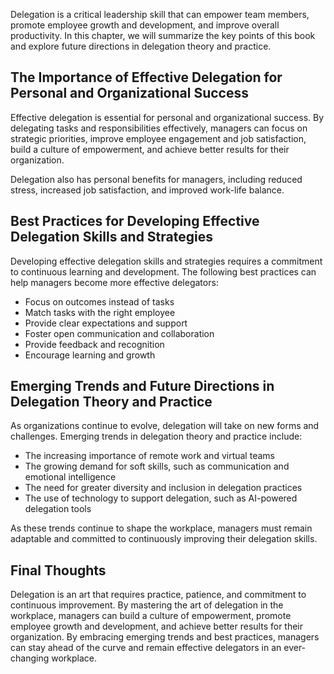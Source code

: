 
Delegation is a critical leadership skill that can empower team members, promote employee growth and development, and improve overall productivity. In this chapter, we will summarize the key points of this book and explore future directions in delegation theory and practice.

The Importance of Effective Delegation for Personal and Organizational Success
------------------------------------------------------------------------------

Effective delegation is essential for personal and organizational success. By delegating tasks and responsibilities effectively, managers can focus on strategic priorities, improve employee engagement and job satisfaction, build a culture of empowerment, and achieve better results for their organization.

Delegation also has personal benefits for managers, including reduced stress, increased job satisfaction, and improved work-life balance.

Best Practices for Developing Effective Delegation Skills and Strategies
------------------------------------------------------------------------

Developing effective delegation skills and strategies requires a commitment to continuous learning and development. The following best practices can help managers become more effective delegators:

* Focus on outcomes instead of tasks
* Match tasks with the right employee
* Provide clear expectations and support
* Foster open communication and collaboration
* Provide feedback and recognition
* Encourage learning and growth

Emerging Trends and Future Directions in Delegation Theory and Practice
-----------------------------------------------------------------------

As organizations continue to evolve, delegation will take on new forms and challenges. Emerging trends in delegation theory and practice include:

* The increasing importance of remote work and virtual teams
* The growing demand for soft skills, such as communication and emotional intelligence
* The need for greater diversity and inclusion in delegation practices
* The use of technology to support delegation, such as AI-powered delegation tools

As these trends continue to shape the workplace, managers must remain adaptable and committed to continuously improving their delegation skills.

Final Thoughts
--------------

Delegation is an art that requires practice, patience, and commitment to continuous improvement. By mastering the art of delegation in the workplace, managers can build a culture of empowerment, promote employee growth and development, and achieve better results for their organization. By embracing emerging trends and best practices, managers can stay ahead of the curve and remain effective delegators in an ever-changing workplace.
